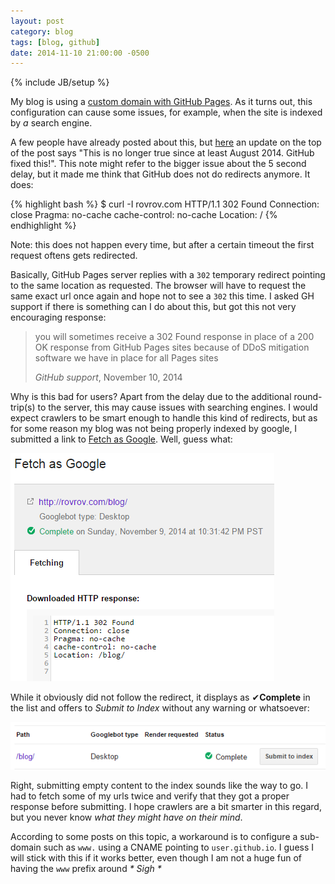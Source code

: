 ```yaml
---
layout: post
category: blog
tags: [blog, github]
date: 2014-11-10 21:00:00 -0500
---
```

{% include JB/setup %}

My blog is using a [custom domain with GitHub Pages](https://help.github.com/articles/setting-up-a-custom-domain-with-github-pages/). As it turns out, this configuration can cause some issues, for example, when the site is indexed by _a_ search engine.

A few people have already posted about this, but [here](http://instantclick.io/github-pages-and-apex-domains) an update on the top of the post says "This is no longer true since at least August 2014. GitHub fixed this!". This note might refer to the bigger issue about the 5 second delay, but it made me think that GitHub does not do redirects anymore. It does:

{% highlight bash %}
$ curl -I rovrov.com
HTTP/1.1 302 Found
Connection: close
Pragma: no-cache
cache-control: no-cache
Location: /
{% endhighlight %}

Note: this does not happen every time, but after a certain timeout the first request oftens gets redirected.

<!-- more -->

Basically, GitHub Pages server replies with a `302` temporary redirect pointing to the same location as requested. The browser will have to request the same exact url once again and hope not to see a `302` this time. I asked GH support if there is something can I do about this, but got this not very encouraging response:

>  you will sometimes receive a 302 Found response in place of a 200 OK response from GitHub Pages sites because of DDoS mitigation software we have in place for all Pages sites
>
> <footer><cite>GitHub support</cite>, November 10, 2014</footer>

Why is this bad for users? Apart from the delay due to the additional round-trip(s) to the server, this may cause issues with searching engines. I would expect crawlers to be smart enough to handle this kind of redirects, but as for some reason my blog was not being properly indexed by google, I submitted a link to [Fetch as Google](https://support.google.com/webmasters/answer/6066467?hl=en). Well, guess what:

<img src="/files/2014-11-09-github-pages-302-redirect/fetch2.png" class="imgmb" alt="Fetch as Google"/>

While it obviously did not follow the redirect, it displays as &#10004;**Complete** in the list and offers to _Submit to Index_ without any warning or whatsoever:

<img src="/files/2014-11-09-github-pages-302-redirect/fetch1.png" class="imgmb" alt="Fetch as Google"/>

Right, submitting empty content to the index sounds like the way to go. I had to fetch some of my urls twice and verify that they got a proper response before submitting. I hope crawlers are a bit smarter in this regard, but you never know _what they might have on their mind_.

According to some posts on this topic, a workaround is to configure a sub-domain such as `www.` using a CNAME pointing to `user.github.io`. I guess I will stick with this if it works better, even though I am not a huge fun of having the `www` prefix around _* Sigh *_